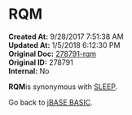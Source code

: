 # RQM

**Created At:** 9/28/2017 7:51:38 AM  
**Updated At:** 1/5/2018 6:12:30 PM  
**Original Doc:** [278791-rqm](https://docs.jbase.com/36868-jbase-basic/278791-rqm)  
**Original ID:** 278791  
**Internal:** No  

**RQM**is synonymous with [SLEEP](./../sleep).

Go back to [jBASE BASIC](./../jbase-basic-programmers-reference-guide).
